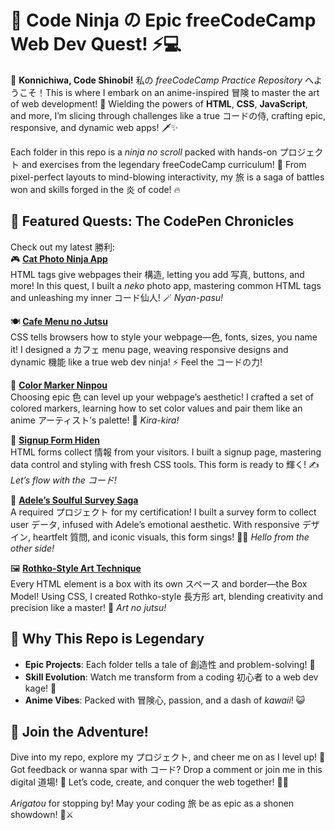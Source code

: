 # 🌸 Code Ninja の Epic freeCodeCamp Web Dev Quest! ⚡️💻

🎉 **Konnichiwa, Code Shinobi!** 私の _freeCodeCamp Practice Repository_ へようこそ！This is where I embark on an anime-inspired 冒険 to master the art of web development! 🌟 Wielding the powers of **HTML**, **CSS**, **JavaScript**, and more, I’m slicing through challenges like a true コードの侍, crafting epic, responsive, and dynamic web apps! 🗡️✨

Each folder in this repo is a _ninja no scroll_ packed with hands-on プロジェクト and exercises from the legendary freeCodeCamp curriculum! 📜 From pixel-perfect layouts to mind-blowing interactivity, my 旅 is a saga of battles won and skills forged in the 炎 of code! 🔥

## 🐉 Featured Quests: The CodePen Chronicles

Check out my latest 勝利:  
🎮 **[Cat Photo Ninja App](https://codepen.io/ajy_ocean/full/pvjEPLJ)**  
HTML tags give webpages their 構造, letting you add 写真, buttons, and more! In this quest, I built a _neko_ photo app, mastering common HTML tags and unleashing my inner コード仙人! 🪄 _Nyan-pasu!_

🍽️ **[Cafe Menu no Jutsu](https://codepen.io/ajy_ocean/full/jEbMwvw)**  
CSS tells browsers how to style your webpage—色, fonts, sizes, you name it! I designed a カフェ menu page, weaving responsive designs and dynamic 機能 like a true web dev ninja! ⚡ Feel the コードの力!

🎨 **[Color Marker Ninpou](https://codepen.io/ajy_ocean/full/KwdapqJ)**  
Choosing epic 色 can level up your webpage’s aesthetic! I crafted a set of colored markers, learning how to set color values and pair them like an anime アーティスト’s palette! 🌈 _Kira-kira!_

📝 **[Signup Form Hiden](https://codepen.io/ajy_ocean/full/EaVZjwV)**  
HTML forms collect 情報 from your visitors. I built a signup page, mastering data control and styling with fresh CSS tools. This form is ready to 輝く! ✍️ _Let’s flow with the コード!_

🎤 **[Adele’s Soulful Survey Saga](https://codepen.io/ajy_ocean/full/KwdaPRL)**  
A required プロジェクト for my certification! I built a survey form to collect user データ, infused with Adele’s emotional aesthetic. With responsive デザイン, heartfelt 質問, and iconic visuals, this form sings! 🎵💖 _Hello from the other side!_

🖼️ **[Rothko-Style Art Technique](https://codepen.io/ajy_ocean/full/wBKgaWm)**  
Every HTML element is a box with its own スペース and border—the Box Model! Using CSS, I created Rothko-style 長方形 art, blending creativity and precision like a master! 🎨 _Art no jutsu!_

## 🌠 Why This Repo is Legendary

- **Epic Projects**: Each folder tells a tale of 創造性 and problem-solving! 🏯
- **Skill Evolution**: Watch me transform from a coding 初心者 to a web dev kage! 🥷
- **Anime Vibes**: Packed with 冒険心, passion, and a dash of _kawaii_! 😺

## 🚀 Join the Adventure!

Dive into my repo, explore my プロジェクト, and cheer me on as I level up! 🌈 Got feedback or wanna spar with コード? Drop a comment or join me in this digital 道場! 🥋 Let’s code, create, and conquer the web together! 💪✨

_Arigatou_ for stopping by! May your coding 旅 be as epic as a shonen showdown! 🐲⚔️
